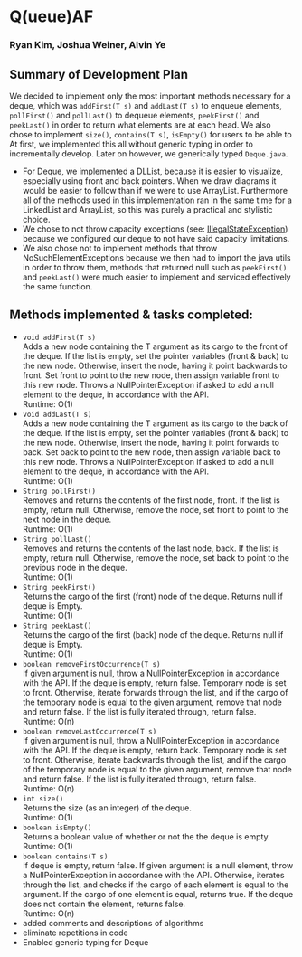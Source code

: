 # Q(ueue)AF
### Ryan Kim, Joshua Weiner, Alvin Ye
## Summary of Development Plan
We decided to implement only the most important methods necessary for a deque, which was ```addFirst(T s)``` and ```addLast(T s)``` to enqueue elements, ```pollFirst()``` and ```pollLast()``` to dequeue elements, ```peekFirst()``` and ```peekLast()``` in order to return what elements are at each head. We also chose to implement ```size()```, ```contains(T s)```, ```isEmpty()``` for users to be able to <br>
At first, we implemented this all without generic typing in order to incrementally develop. Later on however, we generically typed ```Deque.java```.  

* For Deque, we implemented a DLList, because it is easier to visualize, especially using front and back pointers. When we draw diagrams it would be easier to follow than if we were to use ArrayList. Furthermore all of the methods used in this implementation ran in the same time for a LinkedList and ArrayList, so this was purely a practical and stylistic choice.
* We chose to not throw capacity exceptions (see: [IllegalStateException](https://docs.oracle.com/javase/7/docs/api/java/lang/IllegalStateException.html)) because we configured our deque to not have said capacity limitations.
* We also chose not to implement methods that throw NoSuchElementExceptions because we then had to import the java utils in order to throw them, methods that returned null such as ```peekFirst()``` and ```peekLast()``` were much easier to implement and serviced effectively the same function.

## Methods implemented & tasks completed:
* ```void addFirst(T s)``` <br>
Adds a new node containing the T argument as its cargo to the front of the deque.
If the list is empty, set the pointer variables (front & back) to the new node.
Otherwise, insert the node, having it point backwards to front. Set front to point to the new node, then assign variable front to this new node.
Throws a NullPointerException if asked to add a null element to the deque, in accordance with the API. <br>
Runtime: O(1)
* ```void addLast(T s)```<br>
Adds a new node containing the T argument as its cargo to the back of the deque.
If the list is empty, set the pointer variables (front & back) to the new node.
Otherwise, insert the node, having it point forwards to back. Set back to point to the new node, then assign variable back to this new node.
Throws a NullPointerException if asked to add a null element to the deque, in accordance with the API. <br>
Runtime: O(1)
* ```String pollFirst()``` <br>
Removes and returns the contents of the first node, front.
If the list is empty, return null.
Otherwise, remove the node, set front to point to the next node in the deque. <br>
Runtime: O(1)
* ```String pollLast()``` <br>
Removes and returns the contents of the last node, back.
If the list is empty, return null.
Otherwise, remove the node, set back to point to the previous node in the deque. <br>
Runtime: O(1)
* ```String peekFirst()``` <br>
Returns the cargo of the first (front) node of the deque.
Returns null if deque is Empty. <br>
Runtime: O(1)
* ```String peekLast()``` <br>
Returns the cargo of the first (back) node of the deque.
Returns null if deque is Empty. <br>
Runtime: O(1)
* ```boolean removeFirstOccurrence(T s)``` <br>
If given argument is null, throw a NullPointerException in accordance with the API.
If the deque is empty, return false.
Temporary node is set to front.
Otherwise, iterate forwards through the list, and if the cargo of the temporary node is equal to the given argument, remove that node and return false.
If the list is fully iterated through, return false. <br>
Runtime: O(n)
* ```boolean removeLastOccurrence(T s)``` <br>
If given argument is null, throw a NullPointerException in accordance with the API.
If the deque is empty, return back.
Temporary node is set to front.
Otherwise, iterate backwards through the list, and if the cargo of the temporary node is equal to the given argument, remove that node and return false.
If the list is fully iterated through, return false. <br>
Runtime: O(n)
* ```int size()``` <br>
Returns the size (as an integer) of the deque. <br>
Runtime: O(1)
* ```boolean isEmpty()``` <br>
Returns a boolean value of whether or not the the deque is empty. <br>
Runtime: O(1)
* ```boolean contains(T s)``` <br>
If deque is empty, return false. If given argument is a null element, throw a NullPointerException in accordance with the API. Otherwise, iterates through the list, and checks if the cargo of each element is equal to the argument. If the cargo of one element is equal, returns true. If the deque does not contain the element, returns false. <br>
Runtime: O(n)
* added comments and descriptions of algorithms
* eliminate repetitions in code
* Enabled generic typing for Deque
